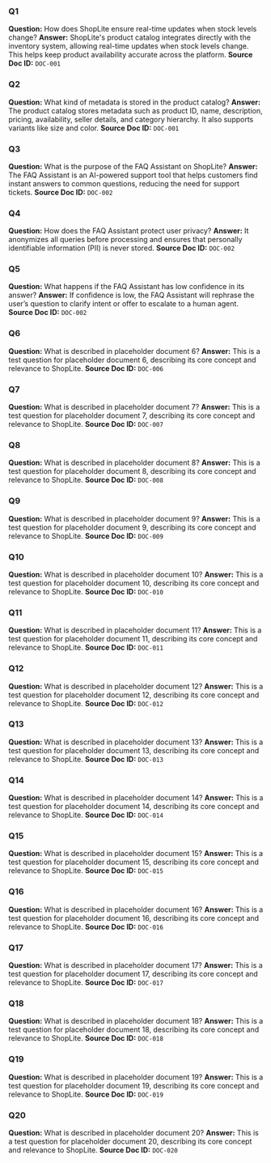 ### Q1
**Question:** How does ShopLite ensure real-time updates when stock levels change?
**Answer:** ShopLite's product catalog integrates directly with the inventory system, allowing real-time updates when stock levels change. This helps keep product availability accurate across the platform.
**Source Doc ID:** `DOC-001`

### Q2
**Question:** What kind of metadata is stored in the product catalog?
**Answer:** The product catalog stores metadata such as product ID, name, description, pricing, availability, seller details, and category hierarchy. It also supports variants like size and color.
**Source Doc ID:** `DOC-001`

### Q3
**Question:** What is the purpose of the FAQ Assistant on ShopLite?
**Answer:** The FAQ Assistant is an AI-powered support tool that helps customers find instant answers to common questions, reducing the need for support tickets.
**Source Doc ID:** `DOC-002`

### Q4
**Question:** How does the FAQ Assistant protect user privacy?
**Answer:** It anonymizes all queries before processing and ensures that personally identifiable information (PII) is never stored.
**Source Doc ID:** `DOC-002`

### Q5
**Question:** What happens if the FAQ Assistant has low confidence in its answer?
**Answer:** If confidence is low, the FAQ Assistant will rephrase the user’s question to clarify intent or offer to escalate to a human agent.
**Source Doc ID:** `DOC-002`

### Q6
**Question:** What is described in placeholder document 6?
**Answer:** This is a test question for placeholder document 6, describing its core concept and relevance to ShopLite.
**Source Doc ID:** `DOC-006`

### Q7
**Question:** What is described in placeholder document 7?
**Answer:** This is a test question for placeholder document 7, describing its core concept and relevance to ShopLite.
**Source Doc ID:** `DOC-007`

### Q8
**Question:** What is described in placeholder document 8?
**Answer:** This is a test question for placeholder document 8, describing its core concept and relevance to ShopLite.
**Source Doc ID:** `DOC-008`

### Q9
**Question:** What is described in placeholder document 9?
**Answer:** This is a test question for placeholder document 9, describing its core concept and relevance to ShopLite.
**Source Doc ID:** `DOC-009`

### Q10
**Question:** What is described in placeholder document 10?
**Answer:** This is a test question for placeholder document 10, describing its core concept and relevance to ShopLite.
**Source Doc ID:** `DOC-010`

### Q11
**Question:** What is described in placeholder document 11?
**Answer:** This is a test question for placeholder document 11, describing its core concept and relevance to ShopLite.
**Source Doc ID:** `DOC-011`

### Q12
**Question:** What is described in placeholder document 12?
**Answer:** This is a test question for placeholder document 12, describing its core concept and relevance to ShopLite.
**Source Doc ID:** `DOC-012`

### Q13
**Question:** What is described in placeholder document 13?
**Answer:** This is a test question for placeholder document 13, describing its core concept and relevance to ShopLite.
**Source Doc ID:** `DOC-013`

### Q14
**Question:** What is described in placeholder document 14?
**Answer:** This is a test question for placeholder document 14, describing its core concept and relevance to ShopLite.
**Source Doc ID:** `DOC-014`

### Q15
**Question:** What is described in placeholder document 15?
**Answer:** This is a test question for placeholder document 15, describing its core concept and relevance to ShopLite.
**Source Doc ID:** `DOC-015`

### Q16
**Question:** What is described in placeholder document 16?
**Answer:** This is a test question for placeholder document 16, describing its core concept and relevance to ShopLite.
**Source Doc ID:** `DOC-016`

### Q17
**Question:** What is described in placeholder document 17?
**Answer:** This is a test question for placeholder document 17, describing its core concept and relevance to ShopLite.
**Source Doc ID:** `DOC-017`

### Q18
**Question:** What is described in placeholder document 18?
**Answer:** This is a test question for placeholder document 18, describing its core concept and relevance to ShopLite.
**Source Doc ID:** `DOC-018`

### Q19
**Question:** What is described in placeholder document 19?
**Answer:** This is a test question for placeholder document 19, describing its core concept and relevance to ShopLite.
**Source Doc ID:** `DOC-019`

### Q20
**Question:** What is described in placeholder document 20?
**Answer:** This is a test question for placeholder document 20, describing its core concept and relevance to ShopLite.
**Source Doc ID:** `DOC-020`
